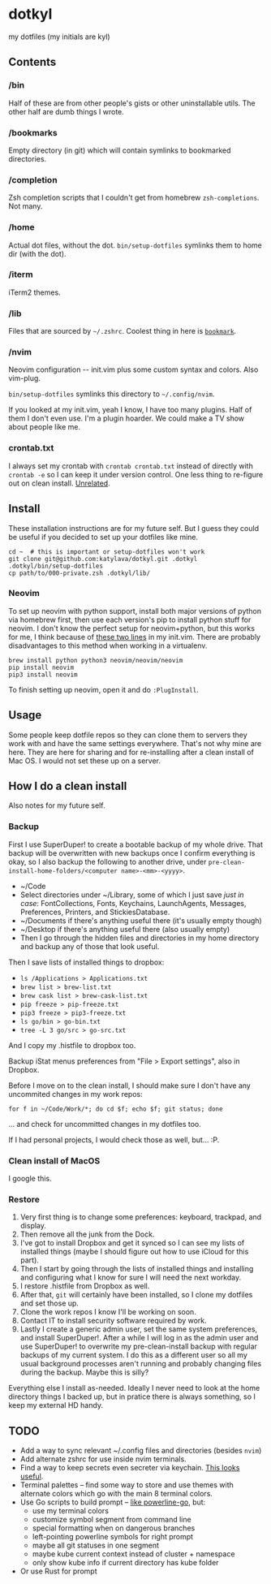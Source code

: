 # dotkyl


my dotfiles (my initials are kyl)


## Contents

### /bin

Half of these are from other people's gists or other uninstallable utils. The
other half are dumb things I wrote.

### /bookmarks

Empty directory (in git) which will contain symlinks to bookmarked directories.

### /completion

Zsh completion scripts that I couldn't get from homebrew `zsh-completions`. Not
many.

### /home

Actual dot files, without the dot. `bin/setup-dotfiles` symlinks them to home
dir (with the dot).

### /iterm

iTerm2 themes.

### /lib

Files that are sourced by `~/.zshrc`. Coolest thing in here is
[`bookmark`](https://github.com/katylava/dotkyl/blob/master/lib/080-bookmarks.zsh).

### /nvim

Neovim configuration -- init.vim plus some custom syntax and colors. Also
vim-plug.

`bin/setup-dotfiles` symlinks this directory to `~/.config/nvim`.

If you looked at my init.vim, yeah I know, I have too many plugins. Half of
them I don't even use. I'm a plugin hoarder. We could make a TV show about
people like me.

### crontab.txt

I always set my crontab with `crontab crontab.txt` instead of directly with
`crontab -e` so I can keep it under version control. One less thing to
re-figure out on clean install.
[Unrelated](https://www.youtube.com/watch?v=r7ANZ8Osnz4).


## Install

These installation instructions are for my future self. But I guess they could
be useful if you decided to set up your dotfiles like mine.

```
cd ~  # this is important or setup-dotfiles won't work
git clone git@github.com:katylava/dotkyl.git .dotkyl
.dotkyl/bin/setup-dotfiles
cp path/to/000-private.zsh .dotkyl/lib/
```

### Neovim

To set up neovim with python support, install both major versions of
python via homebrew first, then use each version's pip to install python stuff
for neovim. I don't know the perfect setup for neovim+python, but this works
for me, I think because of [these two
lines](https://github.com/katylava/dotkyl/blob/adc90bc8be25a39952b7f24832c62a955149a07f/nvim/init.vim#L1-L2)
in my init.vim. There are probably disadvantages to this method when working in
a virtualenv.

```
brew install python python3 neovim/neovim/neovim
pip install neovim
pip3 install neovim
```

To finish setting up neovim, open it and do `:PlugInstall`.


## Usage

Some people keep dotfile repos so they can clone them to servers they work with
and have the same settings everywhere. That's not why mine are here. They are
here for sharing and for re-installing after a clean install of Mac OS. I would
not set these up on a server.


## How I do a clean install

Also notes for my future self.

### Backup

First I use SuperDuper! to create a bootable backup of my whole drive. That
backup will be overwritten with new backups once I confirm everything is okay,
so I also backup the following to another drive, under
`pre-clean-install-home-folders/<computer name>-<mm>-<yyyy>`.

- ~/Code
- Select directories under ~/Library, some of which I just save _just in case_:
    FontCollections, Fonts, Keychains, LaunchAgents, Messages, Preferences,
    Printers, and StickiesDatabase.
- ~/Documents if there's anything useful there (it's usually empty though)
- ~/Desktop if there's anything useful there (also usually empty)
- Then I go through the hidden files and directories in my home directory and
    backup any of those that look useful.

Then I save lists of installed things to dropbox:

- `ls /Applications > Applications.txt`
- `brew list > brew-list.txt`
- `brew cask list > brew-cask-list.txt`
- `pip freeze > pip-freeze.txt`
- `pip3 freeze > pip3-freeze.txt`
- `ls go/bin > go-bin.txt`
- `tree -L 3 go/src > go-src.txt`

And I copy my .histfile to dropbox too.

Backup iStat menus preferences from "File > Export settings", also in Dropbox.

Before I move on to the clean install, I should make sure I don't have any
uncommited changes in my work repos:

```
for f in ~/Code/Work/*; do cd $f; echo $f; git status; done
```

... and check for uncommitted changes in my dotfiles too.


If I had personal projects, I would check those as well, but... :P.

### Clean install of MacOS

I google this.

### Restore

1. Very first thing is to change some preferences: keyboard, trackpad, and
   display.
2. Then remove all the junk from the Dock.
3. I've got to install Dropbox and get it synced so I can see my lists of
   installed things (maybe I should figure out how to use iCloud for this part).
4. Then I start by going through the lists of installed things and installing
   and configuring what I know for sure I will need the next workday.
5. I restore .histfile from Dropbox as well.
6. After that, `git` will certainly have been installed, so I clone my dotfiles
   and set those up.
7. Clone the work repos I know I'll be working on soon.
8. Contact IT to install security software required by work.
9. Lastly I create a generic admin user, set the same system preferences, and
   install SuperDuper!. After a while I will log in as the admin user and use
   SuperDuper! to overwrite my pre-clean-install backup with regular backups of
   my current system. I do this as a different user so all my usual background
   processes aren't running and probably changing files during the backup.
   Maybe this is silly?

Everything else I install as-needed. Ideally I never need to look at the home
directory things I backed up, but in pratice there is always something, so I
keep my external HD handy.


## TODO

* Add a way to sync relevant ~/.config files and directories (besides `nvim`)
* Add alternate zshrc for use inside nvim terminals.
* Find a way to keep secrets even secreter via keychain. [This looks
  useful](https://github.com/sorah/envchain).
* Terminal palettes – find some way to store and use themes with alternate
  colors which go with the main 8 terminal colors.
* Use Go scripts to build prompt – [like
  powerline-go](https://github.com/justjanne/powerline-go), but:
  - use my terminal colors
  - customize symbol segment from command line
  - special formatting when on dangerous branches
  - left-pointing powerline symbols for right prompt
  - maybe all git statuses in one segment
  - maybe kube current context instead of cluster + namespace
  - only show kube info if current directory has kube folder
* Or use Rust for prompt

